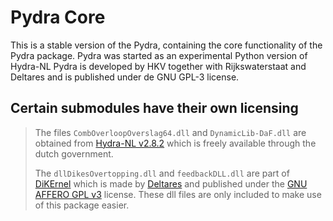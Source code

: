 # Pydra Core

This is a stable version of the Pydra, containing the core functionality of the Pydra package.
Pydra was started as an experimental Python version of Hydra-NL
Pydra is developed by HKV together with Rijkswaterstaat and Deltares and is published under de GNU GPL-3 license.

## Certain submodules have their own licensing

> The files `CombOverloopOverslag64.dll` and `DynamicLib-DaF.dll` are obtained from [Hydra-NL v2.8.2](https://iplo.nl/thema/water/applicaties-modellen/waterveiligheidsmodellen/hydra-nl/) which is freely available through the dutch government.
>
> The `dllDikesOvertopping.dll` and `feedbackDLL.dll` are part of [DiKErnel](https://github.com/Deltares/DiKErnel) which is made by [Deltares](https://www.deltares.nl/en) and published under the
> [GNU AFFERO GPL v3](https://github.com/Deltares/DiKErnel/blob/master/Licenses/Deltares/DikesOvertopping.LICENSE) license.
> These dll files are only included to make use of this package easier.

